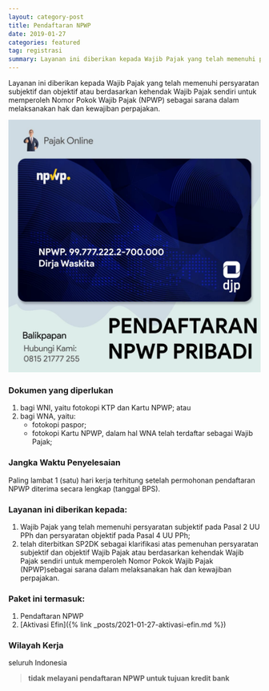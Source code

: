 ```yaml
---
layout: category-post
title: Pendaftaran NPWP
date: 2019-01-27
categories: featured
tag: registrasi
summary: Layanan ini diberikan kepada Wajib Pajak yang telah memenuhi persyaratan subjektif dan objektif  untuk memperoleh Nomor Pokok Wajib Pajak (NPWP)
---
```

Layanan ini diberikan kepada Wajib Pajak yang telah memenuhi persyaratan subjektif dan objektif atau berdasarkan kehendak Wajib Pajak sendiri untuk memperoleh Nomor Pokok Wajib Pajak (NPWP) sebagai sarana dalam melaksanakan hak dan kewajiban perpajakan.

![npwp](/assets/img/balikpapan1.jpg)

### Dokumen yang diperlukan
1. bagi WNI, yaitu fotokopi KTP dan Kartu NPWP; atau
2. bagi WNA, yaitu:
    - fotokopi paspor;
    - fotokopi Kartu NPWP, dalam hal WNA telah terdaftar
sebagai Wajib Pajak;

### Jangka Waktu Penyelesaian
Paling lambat 1 (satu) hari kerja terhitung setelah permohonan
pendaftaran NPWP diterima secara lengkap (tanggal BPS).

### Layanan ini diberikan kepada:

1. Wajib Pajak yang telah memenuhi persyaratan subjektif pada Pasal 2 UU PPh dan persyaratan objektif pada Pasal 4 UU PPh;
2. telah diterbitkan SP2DK sebagai klarifikasi atas pemenuhan persyaratan subjektif dan objektif Wajib Pajak atau berdasarkan kehendak Wajib Pajak sendiri untuk memperoleh Nomor Pokok Wajib Pajak (NPWP)sebagai sarana dalam melaksanakan hak dan kewajiban perpajakan.

### Paket ini termasuk: 
1. Pendaftaran NPWP 
2. [Aktivasi Efin]({% link _posts/2021-01-27-aktivasi-efin.md %})

### Wilayah Kerja
seluruh Indonesia
 


> **tidak melayani pendaftaran NPWP untuk tujuan kredit bank**